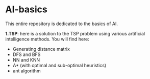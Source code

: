 # AI-basics

This entire repository is dedicated to the basics of AI.

**1.TSP**: here is a solution to the TSP problem using various artificial intelligence methods. You will find here:

- Generating distance matrix
- DFS and BFS
- NN and KNN
- A* (with optimal and sub-optimal heuristics)
- ant algorithm
